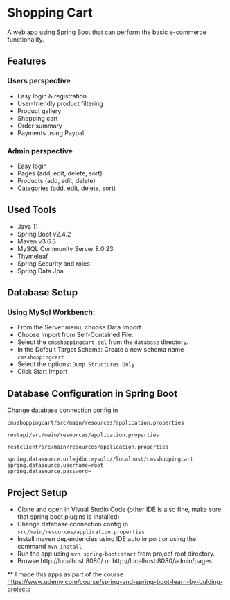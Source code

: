 # Shopping Cart
A web app using Spring Boot that can perform the basic e-commerce functionality.

Features
--------

### Users perspective

- Easy login & registration
- User-friendly product filtering
- Product gallery
- Shopping cart
- Order summary
- Payments using Paypal

### Admin perspective
- Easy login
- Pages (add, edit, delete, sort)
- Products (add, edit, delete)
- Categories (add, edit, delete, sort)

Used Tools
-----------
- Java 11
- Spring Boot v2.4.2
- Maven v3.6.3
- MySQL Community Server 8.0.23
- Thymeleaf
- Spring Security and roles
- Spring Data Jpa


Database Setup
---------------
### Using MySql Workbench:

- From the Server menu, choose Data Import
- Choose Import from Self-Contained File.
- Select the `cmsshoppingcart.sql` from the `database` directory.
- In the Default Target Schema: Create a new schema name `cmsshoppingcart`
- Select the options: `Dump Structures Only`
- Click Start Import

Database Configuration in Spring Boot
-------------------------------------
Change database connection config in 

`cmsshoppingcart/src/main/resources/application.properties`

`restapi/src/main/resources/application.properties`

`restclient/src/main/resources/application.properties`
```
spring.datasource.url=jdbc:mysql://localhost/cmsshoppingcart
spring.datasource.username=root
spring.datasource.password=
```

Project Setup
-------------
- Clone and open in Visual Studio Code (other IDE is also fine, make sure that spring boot plugins is installed)
- Change database connection config in `src/main/resources/application.properties`
- Install maven dependencies using IDE auto import or using the command ``mvn install``
- Run the app using ``mvn spring-boot:start`` from project root directory.
- Browse http://localhost:8080/ or http://localhost:8080/admin/pages


** I made this apps as part of the course https://www.udemy.com/course/spring-and-spring-boot-learn-by-bulding-projects
